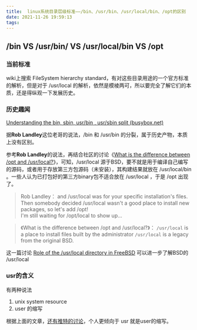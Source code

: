 ```yaml
---
title:  linux系统目录层级标准——/bin、/usr/bin、/usr/local/bin、/opt的区别
date: 2021-11-26 19:59:13
tags:
---
```

## /bin VS /usr/bin/ VS /usr/local/bin VS /opt
### 当前标准
wiki上搜索 FileSystem hierarchy standard，有对这些目录用途的一个官方标准的解析，但是对于 /usr/local 的解析，依然是模棱两可，所以要完全了解它们的本质，还是得纵观一下发展历史。


### 历史趣闻
[Understanding the bin, sbin, usr/bin , usr/sbin split (busybox.net)](http://lists.busybox.net/pipermail/busybox/2010-December/074114.html)

据**Rob Landley**这位老哥的说法，/bin 和 /usr/bin 的分裂，属于历史产物，本质上没有区别。


参考**Rob Landley**的说法，再结合社区的讨论《[What is the difference between /opt and /usr/local?](https://unix.stackexchange.com/questions/11544/what-is-the-difference-between-opt-and-usr-local)》，可知，/usr/local 源于BSD，要不就是用于编译自己编写的源码，或者用于存放第三方包源码（未安装），其构建结果就放在 /usr/local/bin 。一些人认为已打包好的第三方binary包不适合放在 /usr/local ，于是 /opt 出现了。

> Rob Landley：
> and 
/usr/local was for your specific installation's files.  Then somebody decided
/usr/local wasn't a good place to install new packages, so let's add /opt!  
I'm still waiting for /opt/local to show up...

> 《What is the difference between /opt and /usr/local?》：
> `/usr/local` is a place to install files built by the administrator
> `/usr/local` is a legacy from the original BSD.


这一篇讨论 [Role of the /usr/local directory in FreeBSD](https://unix.stackexchange.com/questions/332764/role-of-the-usr-local-directory-in-freebsd) 可以进一步了解BSD的 /usr/local

### usr的含义
有两种说法
1. unix system resource
2. user 的缩写

根据上面的文章，[还有推特的讨论](https://twitter.com/linuxtoy/status/1228572721597964288)，个人更倾向于 usr 就是user的缩写。



